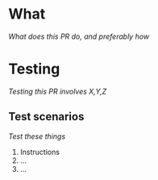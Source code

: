 # What

*What does this PR do, and preferably how* 

# Testing
*Testing this PR involves X,Y,Z*

## Test scenarios
*Test these things*

1. Instructions
2. ...
3. ...
